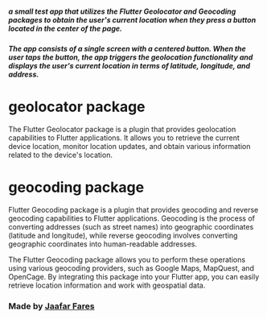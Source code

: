


##### a small test app that utilizes the Flutter Geolocator and Geocoding packages to obtain the user's current location when they press a button located in the center of the page.

#####  The app consists of a single screen with a centered button. When the user taps the button, the app triggers the geolocation functionality and displays the user's current location in terms of latitude, longitude, and address.





# geolocator package

The Flutter Geolocator package is a plugin that provides geolocation capabilities to Flutter applications. It allows you to retrieve the current device location, monitor location updates, and obtain various information related to the device's location.


# geocoding package


Flutter Geocoding package is a plugin that provides geocoding and reverse geocoding capabilities to Flutter applications. Geocoding is the process of converting addresses (such as street names) into geographic coordinates (latitude and longitude), while reverse geocoding involves converting geographic coordinates into human-readable addresses.

The Flutter Geocoding package allows you to perform these operations using various geocoding providers, such as Google Maps, MapQuest, and OpenCage. By integrating this package into your Flutter app, you can easily retrieve location information and work with geospatial data.



### Made by [Jaafar Fares](https://github.com/jaafarfares)
